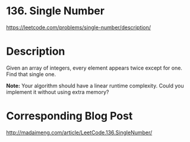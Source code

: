 # 136. Single Number
https://leetcode.com/problems/single-number/description/

# Description
Given an array of integers, every element appears twice except for one. Find that single one.

**Note:**
Your algorithm should have a linear runtime complexity. Could you implement it without using extra memory?

# Corresponding Blog Post
http://madaimeng.com/article/LeetCode.136.SingleNumber/
